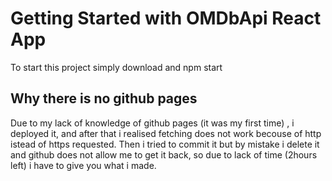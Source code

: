 # Getting Started with OMDbApi React App

To start this project simply download and npm start

## Why there is no github pages

Due to my lack of knowledge of github pages (it was my first time) , i deployed it, and after that i realised fetching does not work becouse of http istead of https requested.
Then i tried to commit it but by mistake i delete it and github does not allow me to get it back, so due to lack of time (2hours left) i have to give you what i made. 

